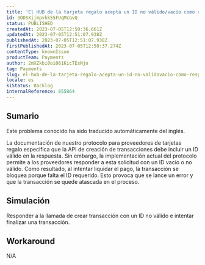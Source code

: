 ```yaml
---
title: 'El HUB de la tarjeta regalo acepta un ID no válido/vacío como respuesta para crear una transacción.'
id: 3ODSXijmpvkk55FUqMcGvQ
status: PUBLISHED
createdAt: 2023-07-05T12:50:36.661Z
updatedAt: 2023-07-05T12:51:07.938Z
publishedAt: 2023-07-05T12:51:07.938Z
firstPublishedAt: 2023-07-05T12:50:37.274Z
contentType: knownIssue
productTeam: Payments
author: 2mXZkbi0oi061KicTExNjo
tag: Payments
slug: el-hub-de-la-tarjeta-regalo-acepta-un-id-no-validovacio-como-respuesta-para-crear-una-transaccion
locale: es
kiStatus: Backlog
internalReference: 855864
---
```


## Sumario

<div class="alert alert-info">
  <p>Este problema conocido ha sido traducido automáticamente del inglés.</p>
</div>


La documentación de nuestro protocolo para proveedores de tarjetas regalo especifica que la API de creación de transacciones debe incluir un ID válido en la respuesta. Sin embargo, la implementación actual del protocolo permite a los proveedores responder a esta solicitud con un ID vacío o no válido. Como resultado, al intentar liquidar el pago, la transacción se bloquea porque falta el ID requerido. Esto provoca que se lance un error y que la transacción se quede atascada en el proceso.



## Simulación


Responder a la llamada de crear transacción con un ID no válido e intentar finalizar una transacción.



## Workaround


N/A





